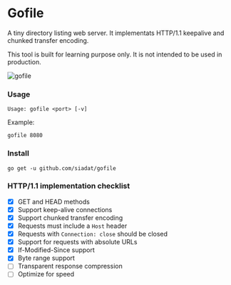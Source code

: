 # Gofile


A tiny directory listing web server.
It implementats HTTP/1.1 keepalive and chunked transfer encoding.

This tool is built for learning purpose only. It is not intended to be used in production.

![gofile](/../screenshots/screenshot-0.1.0.png?raw=true "gofile")

### Usage

    Usage: gofile <port> [-v]

Example:

    gofile 8080

### Install

    go get -u github.com/siadat/gofile

### HTTP/1.1 implementation checklist

- [x] GET and HEAD methods
- [x] Support keep-alive connections
- [x] Support chunked transfer encoding
- [x] Requests must include a `Host` header
- [x] Requests with `Connection: close` should be closed
- [x] Support for requests with absolute URLs
- [x] If-Modified-Since support
- [x] Byte range support
- [ ] Transparent response compression
- [ ] Optimize for speed

